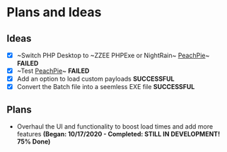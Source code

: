 # Plans and Ideas

## Ideas
- [X] ~Switch PHP Desktop to ~ZZEE PHPExe or NightRain~ [PeachPie](https://www.peachpie.io/)~ **FAILED**
- [X] ~Test [PeachPie](https://www.peachpie.io/)~ **FAILED**
- [X] Add an option to load custom payloads **SUCCESSFUL**
- [X] Convert the Batch file into a seemless EXE file **SUCCESSFUL**

## Plans
- Overhaul the UI and functionality to boost load times and add more features
**(Began: 10/17/2020 - Completed: STILL IN DEVELOPMENT! 75% Done)**
